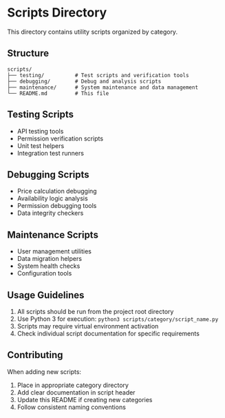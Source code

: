 # Scripts Directory

This directory contains utility scripts organized by category.

## Structure

```
scripts/
├── testing/          # Test scripts and verification tools
├── debugging/        # Debug and analysis scripts
├── maintenance/      # System maintenance and data management
└── README.md         # This file
```

## Testing Scripts
- API testing tools
- Permission verification scripts
- Unit test helpers
- Integration test runners

## Debugging Scripts
- Price calculation debugging
- Availability logic analysis
- Permission debugging tools
- Data integrity checkers

## Maintenance Scripts
- User management utilities
- Data migration helpers
- System health checks
- Configuration tools

## Usage Guidelines

1. All scripts should be run from the project root directory
2. Use Python 3 for execution: `python3 scripts/category/script_name.py`
3. Scripts may require virtual environment activation
4. Check individual script documentation for specific requirements

## Contributing

When adding new scripts:
1. Place in appropriate category directory
2. Add clear documentation in script header
3. Update this README if creating new categories
4. Follow consistent naming conventions
